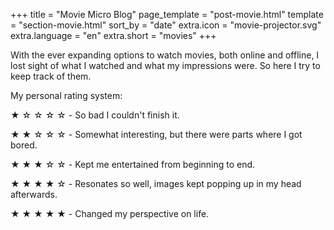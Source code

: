+++
title = "Movie Micro Blog"
page_template = "post-movie.html"
template = "section-movie.html"
sort_by = "date"
extra.icon = "movie-projector.svg"
extra.language = "en"
extra.short = "movies"
+++

With the ever expanding options to watch movies, both online and offline, I lost sight of what I watched and what my impressions were. So here I try to keep track of them.

My personal rating system:

&#9733; &#9734; &#9734; &#9734; &#9734;  - So bad I couldn't finish it.

&#9733; &#9733; &#9734; &#9734; &#9734;  - Somewhat interesting, but there were parts where I got bored.

&#9733; &#9733; &#9733; &#9734; &#9734;  - Kept me entertained from beginning to end.

&#9733; &#9733; &#9733; &#9733; &#9734;  - Resonates so well, images kept popping up in my head afterwards.

&#9733; &#9733; &#9733; &#9733; &#9733;  - Changed my perspective on life.

&nbsp;